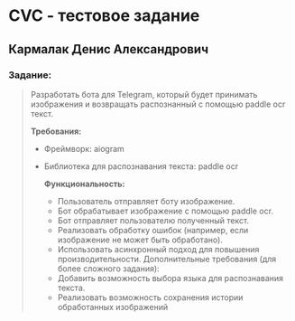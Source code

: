 





# CVC - тестовое задание

## Кармалак Денис Александрович

### Задание:

>  Разработать бота для Telegram, который будет принимать изображения и
> возвращать распознанный с помощью paddle ocr текст.
>
> **Требования:**
>
> - Фреймворк: aiogram
>
> - Библиотека для распознавания текста: paddle ocr
>
>   **Функциональность:**
>
>   - Пользователь отправляет боту изображение.
>   - Бот обрабатывает изображение с помощью paddle ocr.
>   -  Бот отправляет пользователю полученный текст.
>   - Реализовать обработку ошибок (например, если изображение не может
>     быть обработано).
>   -  Использовать асинхронный подход для повышения производительности.
>     Дополнительные требования (для более сложного задания):
>     -  Добавить возможность выбора языка для распознавания текста.
>     - Реализовать возможность сохранения истории обработанных
>       изображений